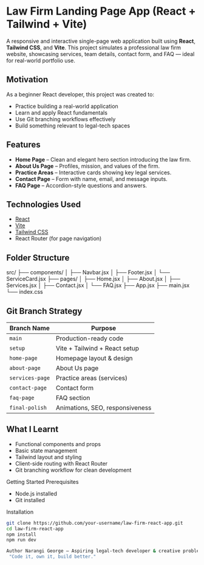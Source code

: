 # Law Firm Landing Page App (React + Tailwind + Vite)

A responsive and interactive single-page web application built using **React**, **Tailwind CSS**, and **Vite**. This project simulates a professional law firm website, showcasing services, team details, contact form, and FAQ — ideal for real-world portfolio use.

##  Motivation
As a beginner React developer, this project was created to:
- Practice building a real-world application
- Learn and apply React fundamentals
- Use Git branching workflows effectively
- Build something relevant to legal-tech spaces

##  Features
- **Home Page** – Clean and elegant hero section introducing the law firm.
- **About Us Page** – Profiles, mission, and values of the firm.
- **Practice Areas** – Interactive cards showing key legal services.
- **Contact Page** – Form with name, email, and message inputs.
- **FAQ Page** – Accordion-style questions and answers.

## Technologies Used
- [React](https://reactjs.org/)
- [Vite](https://vitejs.dev/)
- [Tailwind CSS](https://tailwindcss.com/)
- React Router (for page navigation)

##  Folder Structure
src/ ├── components/ │ ├── Navbar.jsx │ ├── Footer.jsx │ └── ServiceCard.jsx ├── pages/ │ ├── Home.jsx │ ├── About.jsx │ ├── Services.jsx │ ├── Contact.jsx │ └── FAQ.jsx ├── App.jsx ├── main.jsx └── index.css


##  Git Branch Strategy
| Branch Name     | Purpose                          |
|-----------------|----------------------------------|
| `main`          | Production-ready code            |
| `setup`         | Vite + Tailwind + React setup    |
| `home-page`     | Homepage layout & design         |
| `about-page`    | About Us page                    |
| `services-page` | Practice areas (services)        |
| `contact-page`  | Contact form                     |
| `faq-page`      | FAQ section                      |
| `final-polish`  | Animations, SEO, responsiveness  |

##  What I Learnt
- Functional components and props
- Basic state management
- Tailwind layout and styling
- Client-side routing with React Router
- Git branching workflow for clean development


Getting Started
 Prerequisites
- Node.js installed
- Git installed


 Installation
```bash
git clone https://github.com/your-username/law-firm-react-app.git
cd law-firm-react-app
npm install
npm run dev

Author Narangi George – Aspiring legal-tech developer & creative problem solver.
 "Code it, own it, build better."

